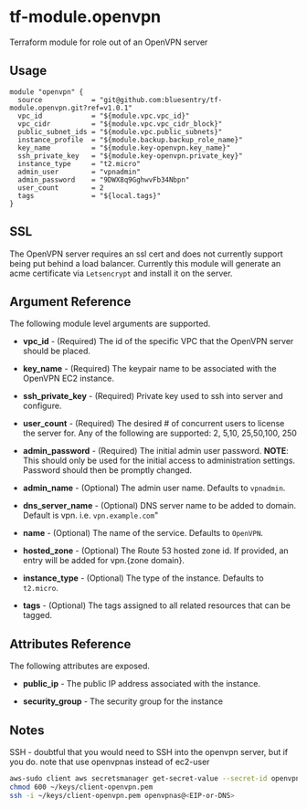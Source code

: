 # tf-module.openvpn
Terraform module for role out of an OpenVPN server

## Usage
```hcl-terraform
module "openvpn" {
  source            = "git@github.com:bluesentry/tf-module.openvpn.git?ref=v1.0.1"
  vpc_id            = "${module.vpc.vpc_id}"
  vpc_cidr          = "${module.vpc.vpc_cidr_block}"
  public_subnet_ids = "${module.vpc.public_subnets}"
  instance_profile  = "${module.backup.backup_role_name}"
  key_name          = "${module.key-openvpn.key_name}"
  ssh_private_key   = "${module.key-openvpn.private_key}"
  instance_type     = "t2.micro"
  admin_user        = "vpnadmin"
  admin_password    = "9DWX8q9GghwvFb34Nbpn"
  user_count        = 2
  tags              = "${local.tags}"
}
```

## SSL
The OpenVPN server requires an ssl cert and does not currently support being put behind a load balancer.  Currently this module will generate an acme certificate via `Letsencrypt` and install it on the server.


## Argument Reference
The following module level arguments are supported.

* **vpc_id** - (Required) The id of the specific VPC that the OpenVPN server should be placed.

* **key_name** - (Required) The keypair name to be associated with the OpenVPN EC2 instance.
 
* **ssh_private_key** - (Required) Private key used to ssh into server and configure.

* **user_count** - (Required) The desired # of concurrent users to license the server for.  Any of the following are supported: 2, 5,10, 25,50,100, 250

* **admin_password** - (Required) The initial admin user password.  **NOTE**: This should only be used for the initial access to administration settings.  Password should then be promptly changed.

* **admin_name** - (Optional) The admin user name.  Defaults to `vpnadmin`.

* **dns_server_name** - (Optional) DNS server name to be added to domain.  Default is vpn. i.e. `vpn.example.com`"

* **name** - (Optional) The name of the service.  Defaults to `OpenVPN`.

* **hosted_zone** - (Optional) The Route 53 hosted zone id.  If provided, an entry will be added for vpn.{zone domain}.

* **instance_type** - (Optional) The type of the instance.  Defaults to `t2.micro`.

* **tags** - (Optional) The tags assigned to all related resources that can be tagged.


## Attributes Reference
The following attributes are exposed.

* **public_ip** - The public IP address associated with the instance.

* **security_group** - The security group for the instance


## Notes

SSH - doubtful that you would need to SSH into the openvpn server, but if you do. note that use openvpnas instead of ec2-user

```bash
aws-sudo client aws secretsmanager get-secret-value --secret-id openvpn.pem | jq -r '.SecretString' > ~/keys/client-openvpn.pem
chmod 600 ~/keys/client-openvpn.pem
ssh -i ~/keys/client-openvpn.pem openvpnas@<EIP-or-DNS>
```

